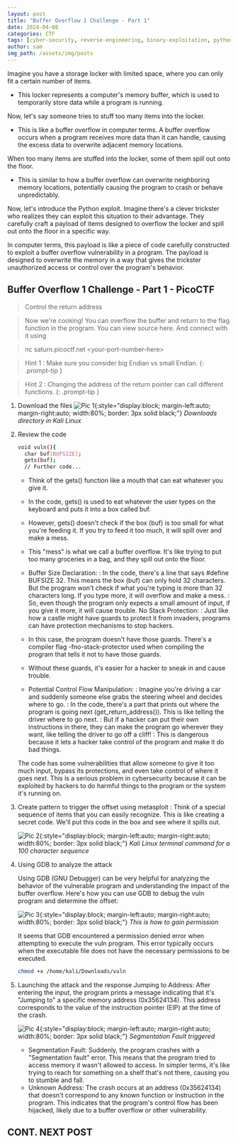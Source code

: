 ```yaml
---
layout: post
title: "Buffer Overflow 1 Challenge - Part 1"
date: 2024-04-08
categories: CTF
tags: [cyber-security, reverse-engineering, binary-exploitation, python]
author: sam
img_path: /assets/img/posts
---
```


Imagine you have a storage locker with limited space, where you can only fit a certain number of items. 

- This locker represents a computer's memory buffer, which is used to temporarily store data while a program is running.

Now, let's say someone tries to stuff too many items into the locker. 

- This is like a buffer overflow in computer terms. A buffer overflow occurs when a program receives more data than it can handle, causing the excess data to overwrite adjacent memory locations.

When too many items are stuffed into the locker, some of them spill out onto the floor. 

- This is similar to how a buffer overflow can overwrite neighboring memory locations, potentially causing the program to crash or behave unpredictably.

Now, let's introduce the Python exploit. Imagine there's a clever trickster who realizes they can exploit this situation to their advantage. They carefully craft a payload of items designed to overflow the locker and spill out onto the floor in a specific way.

In computer terms, this payload is like a piece of code carefully constructed to exploit a buffer overflow vulnerability in a program. The payload is designed to overwrite the memory in a way that gives the trickster unauthorized access or control over the program's behavior.


## Buffer Overflow 1 Challenge - Part 1 - PicoCTF 


> Control the return address

> Now we're cooking! You can overflow the buffer and return to the flag function in the program.
You can view source here. And connect with it using 

> nc saturn.picoctf.net \<your-port-number-here\>

> Hint 1 : Make sure you consider big Endian vs small Endian.
{: .prompt-tip }

> Hint 2 : Changing the address of the return pointer can call different functions.
{: .prompt-tip }

1. Download the files 
    ![Pic 1](buffer1.webp){:style="display:block; margin-left:auto; margin-right:auto; width:80%; border: 3px solid black;"}
    _Downloads directory in Kali Linux_

2. Review the code
    ```bash
    void vuln(){
      char buf[BUFSIZE];
      gets(buf);
      // Further code...        
    ```

    - Think of the gets() function like a mouth that can eat whatever you give it.
    - In the code, gets() is used to eat whatever the user types on the keyboard and puts it into a box called buf.
    - However, gets() doesn't check if the box (buf) is too small for what you're feeding it. If you try to feed it too much, it will spill over and make a mess.
    - This "mess" is what we call a buffer overflow. It's like trying to put too many groceries in a bag, and they spill out onto the floor.

    - Buffer Size Declaration:
    : In the code, there's a line that says #define BUFSIZE 32. This means the box (buf) can only hold 32 characters. But the program won't check if what you're typing is more than 32 characters long. If you type more, it will overflow and make a mess.
    : So, even though the program only expects a small amount of input, if you give it more, it will cause trouble.
    No Stack Protection:
    : Just like how a castle might have guards to protect it from invaders, programs can have protection mechanisms to stop hackers.

    - In this case, the program doesn't have those guards. There's a compiler flag -fno-stack-protector used when compiling the program that tells it not to have those guards.
    - Without these guards, it's easier for a hacker to sneak in and cause trouble.
    - Potential Control Flow Manipulation:
    : Imagine you're driving a car and suddenly someone else grabs the steering wheel and decides where to go.
    : In the code, there's a part that prints out where the program is going next (get_return_address()). This is like telling the driver where to go next.
    : But if a hacker can put their own instructions in there, they can make the program go wherever they want, like telling the driver to go off a cliff!
    : This is dangerous because it lets a hacker take control of the program and make it do bad things.


    The code has some vulnerabilities that allow someone to give it too much input, bypass its protections, and even take control of where it goes next. This is a serious problem in cybersecurity because it can be exploited by hackers to do harmful things to the program or the system it's running on.

3. Create pattern to trigger the offset using metasploit 
    : Think of a special sequence of items that you can easily recognize. This is like creating a secret code. We'll put this code in the box and see where it spills out.

    ![Pic 2](buffer2.webp){:style="display:block; margin-left:auto; margin-right:auto; width:80%; border: 3px solid black;"}
    _Kali Linux terminal command for a 100 character sequence_

4. Using GDB to analyze the attack 

    Using GDB (GNU Debugger) can be very helpful for analyzing the behavior of the vulnerable program and understanding the impact of the buffer overflow. Here's how you can use GDB to debug the vuln program and determine the offset:

    ![Pic 3](buffer3.webp){:style="display:block; margin-left:auto; margin-right:auto; width:80%; border: 3px solid black;"}
    _This is how to gain permission_

    It seems that GDB encountered a permission denied error when attempting to execute the vuln program. This error typically occurs when the executable file does not have the necessary permissions to be executed.

    ```bash
    chmod +x /home/kali/Downloads/vuln
    ```

5. Launching the attack and the response 
    Jumping to Address: After entering the input, the program prints a message indicating that it's "Jumping to" a specific memory address (0x35624134). This address corresponds to the value of the instruction pointer (EIP) at the time of the crash.

    ![Pic 4](buffer4.webp){:style="display:block; margin-left:auto; margin-right:auto; width:80%; border: 3px solid black;"}
    _Segmentation Fault triggered_

    - Segmentation Fault: Suddenly, the program crashes with a "Segmentation fault" error. This means that the program tried to access memory it wasn't allowed to access. In simpler terms, it's like trying to reach for something on a shelf that's not there, causing you to stumble and fall.
    - Unknown Address: The crash occurs at an address (0x35624134) that doesn't correspond to any known function or instruction in the program. This indicates that the program's control flow has been hijacked, likely due to a buffer overflow or other vulnerability.

## CONT. NEXT POST